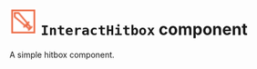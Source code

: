 # <img src="../icons/interact_hitbox.svg" width="48" height="48"> `InteractHitbox` component

A simple hitbox component.
